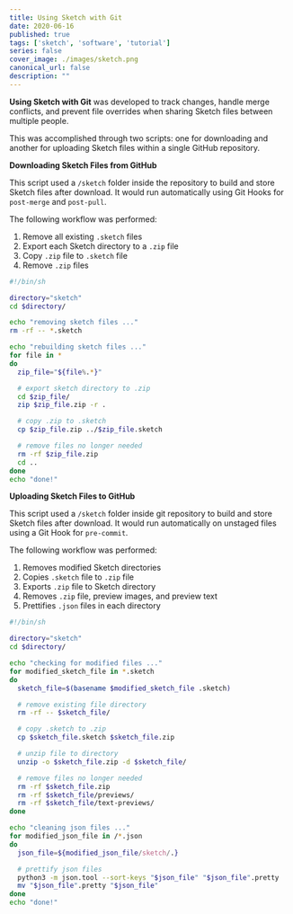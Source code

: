 ```yaml
---
title: Using Sketch with Git
date: 2020-06-16
published: true
tags: ['sketch', 'software', 'tutorial']
series: false
cover_image: ./images/sketch.png
canonical_url: false
description: ""
---
```


**Using Sketch with Git** was developed to track changes, handle merge conflicts, and prevent file overrides when sharing Sketch files between multiple people.

This was accomplished through two scripts: one for downloading and another for uploading Sketch files within a single GitHub repository.

**Downloading Sketch Files from GitHub**

This script used a `/sketch` folder inside the repository to build and store Sketch files after download. It would run automatically using Git Hooks for `post-merge` and `post-pull`.

The following workflow was performed:

1. Remove all existing `.sketch` files
1. Export each Sketch directory to a `.zip` file
1. Copy `.zip` file to `.sketch` file
1. Remove `.zip` files

```bash
#!/bin/sh

directory="sketch"
cd $directory/

echo "removing sketch files ..."
rm -rf -- *.sketch

echo "rebuilding sketch files ..."
for file in *
do
  zip_file="${file%.*}"

  # export sketch directory to .zip
  cd $zip_file/
  zip $zip_file.zip -r .

  # copy .zip to .sketch
  cp $zip_file.zip ../$zip_file.sketch

  # remove files no longer needed
  rm -rf $zip_file.zip
  cd ..
done
echo "done!"
```

**Uploading Sketch Files to GitHub**

This script used a `/sketch` folder inside git repository to build and store Sketch files after download. It would run automatically on unstaged files using a Git Hook for `pre-commit`.

The following workflow was performed:

1. Removes modified Sketch directories
1. Copies `.sketch` file to `.zip` file
1. Exports `.zip` file to Sketch directory
1. Removes `.zip` file, preview images, and preview text
1. Prettifies `.json` files in each directory

```bash
#!/bin/sh

directory="sketch"
cd $directory/

echo "checking for modified files ..."
for modified_sketch_file in *.sketch
do
  sketch_file=$(basename $modified_sketch_file .sketch)

  # remove existing file directory
  rm -rf -- $sketch_file/

  # copy .sketch to .zip
  cp $sketch_file.sketch $sketch_file.zip

  # unzip file to directory
  unzip -o $sketch_file.zip -d $sketch_file/

  # remove files no longer needed
  rm -rf $sketch_file.zip
  rm -rf $sketch_file/previews/
  rm -rf $sketch_file/text-previews/
done

echo "cleaning json files ..."
for modified_json_file in /*.json
do
  json_file=${modified_json_file/sketch/.}

  # prettify json files
  python3 -m json.tool --sort-keys "$json_file" "$json_file".pretty
  mv "$json_file".pretty "$json_file"
done
echo "done!"
```
